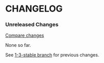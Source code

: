 # CHANGELOG

### Unreleased Changes

[Compare changes](https://github.com/codevise/pageflow-embedded-video/compare/1-3-stable...master)

None so far.

See
[1-3-stable branch](https://github.com/codevise/pageflow-embedded-video/blob/1-3-stable/CHANGELOG.md)
for previous changes.
